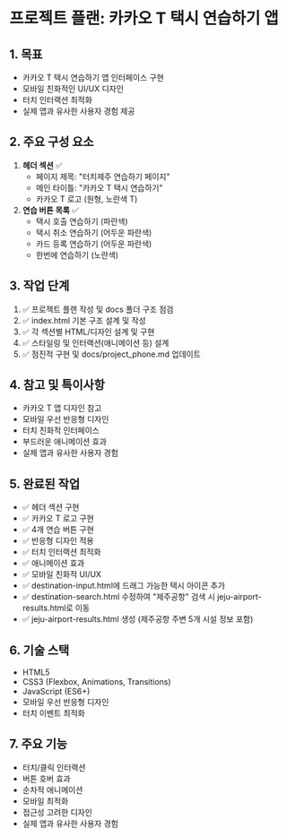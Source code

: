 # 프로젝트 플랜: 카카오 T 택시 연습하기 앱

## 1. 목표
- 카카오 T 택시 연습하기 앱 인터페이스 구현
- 모바일 친화적인 UI/UX 디자인
- 터치 인터랙션 최적화
- 실제 앱과 유사한 사용자 경험 제공

## 2. 주요 구성 요소
1. **헤더 섹션** ✅
   - 페이지 제목: "터치제주 연습하기 페이지"
   - 메인 타이틀: "카카오 T 택시 연습하기"
   - 카카오 T 로고 (원형, 노란색 T)
2. **연습 버튼 목록** ✅
   - 택시 호출 연습하기 (파란색)
   - 택시 취소 연습하기 (어두운 파란색)
   - 카드 등록 연습하기 (어두운 파란색)
   - 한번에 연습하기 (노란색)

## 3. 작업 단계
1. ✅ 프로젝트 플랜 작성 및 docs 폴더 구조 점검
2. ✅ index.html 기본 구조 설계 및 작성
3. ✅ 각 섹션별 HTML/디자인 설계 및 구현
4. ✅ 스타일링 및 인터랙션(애니메이션 등) 설계
5. ✅ 점진적 구현 및 docs/project_phone.md 업데이트

## 4. 참고 및 특이사항
- 카카오 T 앱 디자인 참고
- 모바일 우선 반응형 디자인
- 터치 친화적 인터페이스
- 부드러운 애니메이션 효과
- 실제 앱과 유사한 사용자 경험

## 5. 완료된 작업
- ✅ 헤더 섹션 구현
- ✅ 카카오 T 로고 구현
- ✅ 4개 연습 버튼 구현
- ✅ 반응형 디자인 적용
- ✅ 터치 인터랙션 최적화
- ✅ 애니메이션 효과
- ✅ 모바일 친화적 UI/UX
- ✅ destination-input.html에 드래그 가능한 택시 아이콘 추가
- ✅ destination-search.html 수정하여 "제주공항" 검색 시 jeju-airport-results.html로 이동
- ✅ jeju-airport-results.html 생성 (제주공항 주변 5개 시설 정보 포함)

## 6. 기술 스택
- HTML5
- CSS3 (Flexbox, Animations, Transitions)
- JavaScript (ES6+)
- 모바일 우선 반응형 디자인
- 터치 이벤트 최적화

## 7. 주요 기능
- 터치/클릭 인터랙션
- 버튼 호버 효과
- 순차적 애니메이션
- 모바일 최적화
- 접근성 고려한 디자인
- 실제 앱과 유사한 사용자 경험 